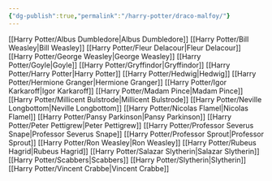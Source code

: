 ```yaml
---
{"dg-publish":true,"permalink":"/harry-potter/draco-malfoy/"}
---
```


[[Harry Potter/Albus Dumbledore\|Albus Dumbledore]]
[[Harry Potter/Bill Weasley\|Bill Weasley]]
[[Harry Potter/Fleur Delacour\|Fleur Delacour]]
[[Harry Potter/George Weasley\|George Weasley]]
[[Harry Potter/Goyle\|Goyle]]
[[Harry Potter/Gryffindor\|Gryffindor]]
[[Harry Potter/Harry Potter\|Harry Potter]]
[[Harry Potter/Hedwig\|Hedwig]]
[[Harry Potter/Hermione Granger\|Hermione Granger]]
[[Harry Potter/Igor Karkaroff\|Igor Karkaroff]]
[[Harry Potter/Madam Pince\|Madam Pince]]
[[Harry Potter/Millicent Bulstrode\|Millicent Bulstrode]]
[[Harry Potter/Neville Longbottom\|Neville Longbottom]]
[[Harry Potter/Nicolas Flamel\|Nicolas Flamel]]
[[Harry Potter/Pansy Parkinson\|Pansy Parkinson]]
[[Harry Potter/Peter Pettigrew\|Peter Pettigrew]]
[[Harry Potter/Professor Severus Snape\|Professor Severus Snape]]
[[Harry Potter/Professor Sprout\|Professor Sprout]]
[[Harry Potter/Ron Weasley\|Ron Weasley]]
[[Harry Potter/Rubeus Hagrid\|Rubeus Hagrid]]
[[Harry Potter/Salazar Slytherin\|Salazar Slytherin]]
[[Harry Potter/Scabbers\|Scabbers]]
[[Harry Potter/Slytherin\|Slytherin]]
[[Harry Potter/Vincent Crabbe\|Vincent Crabbe]]
